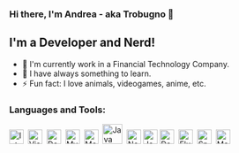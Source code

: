 ### Hi there, I'm Andrea - aka Trobugno 🖖

## I'm a Developer and Nerd!
- 🔭 I'm currently work in a Financial Technology Company.
- 🌱 I have always something to learn.
- ⚡ Fun fact: I love animals, videogames, anime, etc.

### Languages and Tools:

<img alt="IntelliJ Idea" height="26px" src="https://upload.wikimedia.org/wikipedia/commons/thumb/9/9c/IntelliJ_IDEA_Icon.svg/1024px-IntelliJ_IDEA_Icon.svg.png" />&nbsp;
<img alt="Visual Studio Code" height="26px" src="https://upload.wikimedia.org/wikipedia/commons/thumb/2/2d/Visual_Studio_Code_1.18_icon.svg/1028px-Visual_Studio_Code_1.18_icon.svg.png" />&nbsp;
<img alt="Docker" height="26px" src="https://www.docker.com/sites/default/files/d8/2019-07/vertical-logo-monochromatic.png" />&nbsp;
<img alt="MySQL" height="26px" src="https://www.geekandjob.com/uploads/wiki/eceb15684d4183c66f73c1a9bb777eef708b2b66.png" />&nbsp;
<img alt="MongoDB" height="26px" src="https://www.seekpng.com/png/full/383-3838960_mongodb-png.png" />&nbsp;
<img alt="Java" height="36px" src="https://upload.wikimedia.org/wikipedia/it/thumb/2/2e/Java_Logo.svg/550px-Java_Logo.svg.png" />&nbsp;
<img alt="Node.js" height="26px" src="https://atmc.in/wp-content/uploads/2016/06/nodejs.png" />
<img alt="Javascript" height="26px" src="https://clipart.info/images/ccovers/1499794874html5-js-css3-logo-png.png" />
<img alt="Dart" height="26px" src="https://upload.wikimedia.org/wikipedia/commons/7/7e/Dart-logo.png" />&nbsp;
<img alt="Flutter" height="26px" src="https://res.cloudinary.com/startup-grind/image/upload/c_fill,dpr_2.0,f_auto,g_center,h_1080,q_100,w_1080/v1/gcs/platform-data-dsc/events/flutter-logo-5086DD11C5-seeklogo.com.png" />&nbsp;
<img alt="Spring" height="26px" src="https://lh5.googleusercontent.com/proxy/j6j4_OCCt4QzWCQSLVpau9j8CpBmJzI_PgnhAlLymZ5EybRiNgJ0gx2zfmGgBejMwf81o4Ch8A6kbMNPr_p6pbETEIOiTR3uwgapYWg8aCnZlp0K2xFlnG1-0xk=w1200-h630-p-k-no-nu" />&nbsp;
<img alt="Maven" height="26px" src="https://www.pngkey.com/png/full/919-9191127_feather-glyph-notm-apache-new-logo.png" />
<br />
